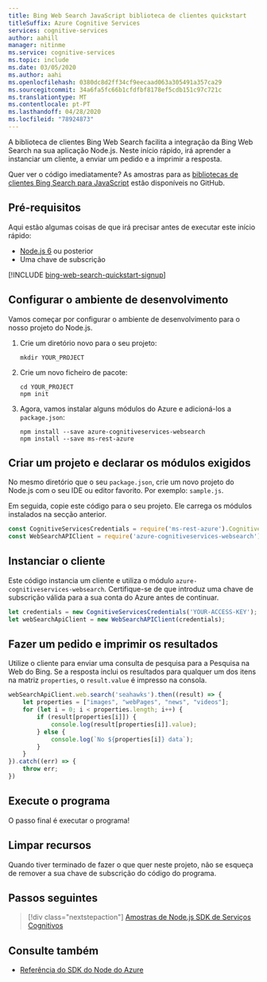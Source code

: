 ```yaml
---
title: Bing Web Search JavaScript biblioteca de clientes quickstart
titleSuffix: Azure Cognitive Services
services: cognitive-services
author: aahill
manager: nitinme
ms.service: cognitive-services
ms.topic: include
ms.date: 03/05/2020
ms.author: aahi
ms.openlocfilehash: 0380dc8d2ff34cf9eecaad063a305491a357ca29
ms.sourcegitcommit: 34a6fa5fc66b1cfdfbf8178ef5cdb151c97c721c
ms.translationtype: MT
ms.contentlocale: pt-PT
ms.lasthandoff: 04/28/2020
ms.locfileid: "78924873"
---
```

A biblioteca de clientes Bing Web Search facilita a integração da Bing Web Search na sua aplicação Node.js. Neste início rápido, irá aprender a instanciar um cliente, a enviar um pedido e a imprimir a resposta.

Quer ver o código imediatamente? As amostras para as [bibliotecas de clientes Bing Search para JavaScript](https://github.com/Azure-Samples/cognitive-services-node-sdk-samples/tree/master/Samples) estão disponíveis no GitHub.

## <a name="prerequisites"></a>Pré-requisitos
Aqui estão algumas coisas de que irá precisar antes de executar este início rápido:

* [Node.js 6](https://nodejs.org/en/download/) ou posterior
* Uma chave de subscrição  

[!INCLUDE [bing-web-search-quickstart-signup](~/includes/bing-web-search-quickstart-signup.md)]


## <a name="set-up-your-development-environment"></a>Configurar o ambiente de desenvolvimento

Vamos começar por configurar o ambiente de desenvolvimento para o nosso projeto do Node.js.

1. Crie um diretório novo para o seu projeto:

    ```console
    mkdir YOUR_PROJECT
    ```

1. Crie um novo ficheiro de pacote:

    ```console
    cd YOUR_PROJECT
    npm init
    ```

1. Agora, vamos instalar alguns módulos do Azure e adicioná-los a `package.json`:

    ```console
    npm install --save azure-cognitiveservices-websearch
    npm install --save ms-rest-azure
    ```

## <a name="create-a-project-and-declare-required-modules"></a>Criar um projeto e declarar os módulos exigidos

No mesmo diretório que o seu `package.json`, crie um novo projeto do Node.js com o seu IDE ou editor favorito. Por exemplo: `sample.js`.

Em seguida, copie este código para o seu projeto. Ele carrega os módulos instalados na secção anterior.

```javascript
const CognitiveServicesCredentials = require('ms-rest-azure').CognitiveServicesCredentials;
const WebSearchAPIClient = require('azure-cognitiveservices-websearch');
```

## <a name="instantiate-the-client"></a>Instanciar o cliente

Este código instancia um cliente e utiliza o módulo `azure-cognitiveservices-websearch`. Certifique-se de que introduz uma chave de subscrição válida para a sua conta do Azure antes de continuar.

```javascript
let credentials = new CognitiveServicesCredentials('YOUR-ACCESS-KEY');
let webSearchApiClient = new WebSearchAPIClient(credentials);
```

## <a name="make-a-request-and-print-the-results"></a>Fazer um pedido e imprimir os resultados

Utilize o cliente para enviar uma consulta de pesquisa para a Pesquisa na Web do Bing. Se a resposta inclui os resultados para qualquer um dos itens na matriz `properties`, o `result.value` é impresso na consola.

```javascript
webSearchApiClient.web.search('seahawks').then((result) => {
    let properties = ["images", "webPages", "news", "videos"];
    for (let i = 0; i < properties.length; i++) {
        if (result[properties[i]]) {
            console.log(result[properties[i]].value);
        } else {
            console.log(`No ${properties[i]} data`);
        }
    }
}).catch((err) => {
    throw err;
})
```

## <a name="run-the-program"></a>Execute o programa

O passo final é executar o programa!

## <a name="clean-up-resources"></a>Limpar recursos

Quando tiver terminado de fazer o que quer neste projeto, não se esqueça de remover a sua chave de subscrição do código do programa.

## <a name="next-steps"></a>Passos seguintes

> [!div class="nextstepaction"]
> [Amostras de Node.js SDK de Serviços Cognitivos](https://github.com/Azure-Samples/cognitive-services-node-sdk-samples)

## <a name="see-also"></a>Consulte também

* [Referência do SDK do Node do Azure](https://docs.microsoft.com/javascript/api/@azure/cognitiveservices-websearch/)
